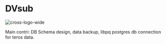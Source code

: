 # DVsub

![cross-logo-wide](https://user-images.githubusercontent.com/54057356/189638207-a0b818dd-b19b-4646-a9be-678a7a213a24.png)

Main contri: 
DB Schema design, data backup, libpq postgres db connection for teros data.
